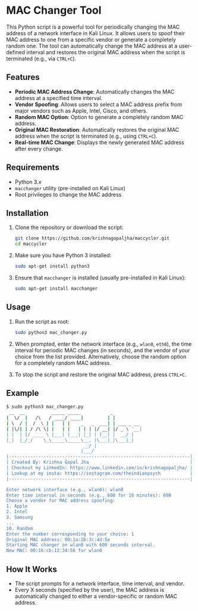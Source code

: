 # MAC Changer Tool

This Python script is a powerful tool for periodically changing the MAC address of a network interface in Kali Linux. It allows users to spoof their MAC address to one from a specific vendor or generate a completely random one. The tool can automatically change the MAC address at a user-defined interval and restores the original MAC address when the script is terminated (e.g., via `CTRL+C`).

## Features

- **Periodic MAC Address Change**: Automatically changes the MAC address at a specified time interval.
- **Vendor Spoofing**: Allows users to select a MAC address prefix from major vendors such as Apple, Intel, Cisco, and others.
- **Random MAC Option**: Option to generate a completely random MAC address.
- **Original MAC Restoration**: Automatically restores the original MAC address when the script is terminated (e.g., using `CTRL+C`).
- **Real-time MAC Change**: Displays the newly generated MAC address after every change.

## Requirements

- Python 3.x
- `macchanger` utility (pre-installed on Kali Linux)
- Root privileges to change the MAC address

## Installation

1. Clone the repository or download the script:

    ```bash
    git clone https://github.com/krishnagopaljha/maccycler.git
    cd maccycler
    ```

2. Make sure you have Python 3 installed:

    ```bash
    sudo apt-get install python3
    ```

3. Ensure that `macchanger` is installed (usually pre-installed in Kali Linux):

    ```bash
    sudo apt-get install macchanger
    ```

## Usage

1. Run the script as root:

    ```bash
    sudo python3 mac_changer.py
    ```

2. When prompted, enter the network interface (e.g., `wlan0`, `eth0`), the time interval for periodic MAC changes (in seconds), and the vendor of your choice from the list provided. Alternatively, choose the random option for a completely random MAC address.

3. To stop the script and restore the original MAC address, press `CTRL+C`.

## Example

```bash
$ sudo python3 mac_changer.py
 __  __          _____ _____           _           
|  \/  |   /\   / ____/ ____|         | |          
| \  / |  /  \ | |   | |    _   _  ___| | ___ _ __ 
| |\/| | / /\ \| |   | |   | | | |/ __| |/ _ \ '__|
| |  | |/ ____ \ |___| |___| |_| | (__| |  __/ |   
|_|  |_/_/    \_\_____\_____\__, |\___|_|\___|_|   
                             __/ |                 
                            |___/                  
|--------------------------------------------------------------------|
| Created By: Krishna Gopal Jha                                      |
| Checkout my LinkedIn: https://www.linkedin.com/in/krishnagopaljha/ |
| Lookup at my insta: https://instagram.com/theindianpsych           |
|--------------------------------------------------------------------|

Enter network interface (e.g., wlan0): wlan0
Enter time interval in seconds (e.g., 600 for 10 minutes): 600
Choose a vendor for MAC address spoofing:
1. Apple
2. Intel
3. Samsung
...
10. Random
Enter the number corresponding to your choice: 1
Original MAC address: 00:1a:2b:3c:4d:5e
Starting MAC changer on wlan0 with 600 seconds interval.
New MAC: 00:16:cb:12:34:56 for wlan0
```

## How It Works

- The script prompts for a network interface, time interval, and vendor.
- Every X seconds (specified by the user), the MAC address is automatically changed to either a vendor-specific or random MAC address.
